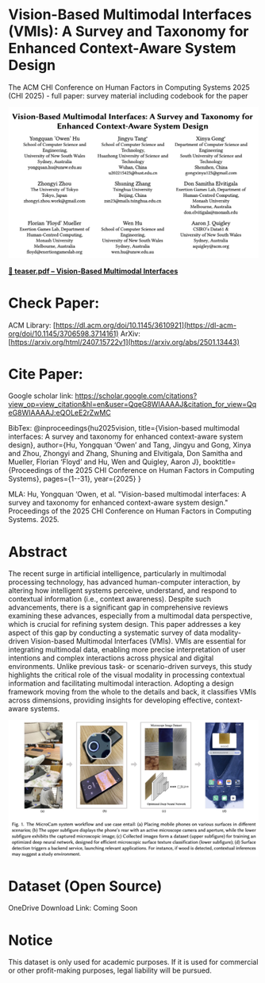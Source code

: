 
# Vision-Based Multimodal Interfaces (VMIs): A Survey and Taxonomy for Enhanced Context-Aware System Design
The ACM CHI Conference on Human Factors in Computing Systems 2025 (CHI 2025) - full paper: survey material including codebook for the paper

<p align="center">
  <img src="https://github.com/yongquan-hu/Vision-Based-Multimodal-Interfaces/blob/main/VMIs_title.png" width="600" alt="VMIs Teaser">
</p>

**[🔗 teaser.pdf – Vision-Based Multimodal Interfaces](https://github.com/yongquan-hu/Vision-Based-Multimodal-Interfaces/blob/main/teaser.pdf)**

# Check Paper:
ACM Library: [https://dl.acm.org/doi/10.1145/3610921](https://dl-acm-org/doi/10.1145/3706598.3714161)
ArXiv: [https://arxiv.org/html/2407.15722v1](https://arxiv.org/abs/2501.13443)

# Cite Paper:
Google scholar link: [https://scholar.google.com/citations?view_op=view_citation&hl=en&user=QqeG8WIAAAAJ&citation_for_view=QqeG8WIAAAAJ:eQOLeE2rZwMC
](https://scholar.google.com/citations?view_op=view_citation&hl=en&user=QqeG8WIAAAAJ&sortby=pubdate&citation_for_view=QqeG8WIAAAAJ:YOwf2qJgpHMC)

BibTex:
@inproceedings{hu2025vision,
  title={Vision-based multimodal interfaces: A survey and taxonomy for enhanced context-aware system design},
  author={Hu, Yongquan ‘Owen’ and Tang, Jingyu and Gong, Xinya and Zhou, Zhongyi and Zhang, Shuning and Elvitigala, Don Samitha and Mueller, Florian ‘Floyd’ and Hu, Wen and Quigley, Aaron J},
  booktitle={Proceedings of the 2025 CHI Conference on Human Factors in Computing Systems},
  pages={1--31},
  year={2025}
}

MLA:
Hu, Yongquan ‘Owen, et al. "Vision-based multimodal interfaces: A survey and taxonomy for enhanced context-aware system design." Proceedings of the 2025 CHI Conference on Human Factors in Computing Systems. 2025.


# Abstract
The recent surge in artificial intelligence, particularly in multimodal processing technology, has advanced human-computer interaction, by altering how intelligent systems perceive, understand, and respond to contextual information (i.e., context awareness). Despite such advancements, there is a significant gap in comprehensive reviews examining these advances, especially from a multimodal data perspective, which is crucial for refining system design. This paper addresses a key aspect of this gap by conducting a systematic survey of data modality-driven Vision-based Multimodal Interfaces (VMIs). VMIs are essential for integrating multimodal data, enabling more precise interpretation of user intentions and complex interactions across physical and digital environments. Unlike previous task- or scenario-driven surveys, this study highlights the critical role of the visual modality in processing contextual information and facilitating multimodal interaction. Adopting a design framework moving from the whole to the details and back, it classifies VMIs across dimensions, providing insights for developing effective, context-aware systems.

![image](https://github.com/yongquan-hu/MicroCam/blob/main/teaser.jpg)


# Dataset (Open Source)
OneDrive Download Link: Coming Soon


# Notice
This dataset is only used for academic purposes. If it is used for commercial or other profit-making purposes, legal liability will be pursued.
